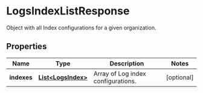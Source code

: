 

# LogsIndexListResponse

Object with all Index configurations for a given organization.
## Properties

Name | Type | Description | Notes
------------ | ------------- | ------------- | -------------
**indexes** | [**List&lt;LogsIndex&gt;**](LogsIndex.md) | Array of Log index configurations. |  [optional]



